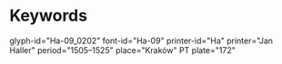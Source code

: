 # Keywords
glyph-id="Ha-09_0202"
font-id="Ha-09"
printer-id="Ha"
printer="Jan Haller"
period="1505–1525"
place="Kraków"
PT plate="172"
